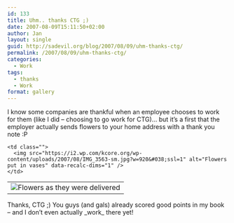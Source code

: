 ```yaml
---
id: 133
title: Uhm.. thanks CTG ;)
date: 2007-08-09T15:11:50+02:00
author: Jan
layout: single
guid: http://sadevil.org/blog/2007/08/09/uhm-thanks-ctg/
permalink: /2007/08/09/uhm-thanks-ctg/
categories:
  - Work
tags:
  - thanks
  - Work
format: gallery
---
```

I know some companies are thankful when an employee chooses to work for them (like I did &#8211; choosing to go work for CTG)&#8230; but it&#8217;s a first that the employer actually sends flowers to your home address with a thank you note :P

<table>
  <tr>
    <td class="">
      <img src="https://kcore.org/wp-content/uploads/2007/08/IMG_3562-sm.jpg " alt="Flowers as they were delivered" />
    </td>
    
    <td class="">
      <img src="https://i2.wp.com/kcore.org/wp-content/uploads/2007/08/IMG_3563-sm.jpg?w=920&#038;ssl=1" alt="Flowers put in vases" data-recalc-dims="1" />
    </td>
  </tr>
</table>

Thanks, CTG ;) You guys (and gals) already scored good points in my book &#8211; and I don&#8217;t even actually \_work\_ there yet!